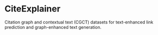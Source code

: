 # CiteExplainer
Citation graph and contextual text (CGCT) datasets for text-enhanced link prediction and graph-enhanced text generation.

